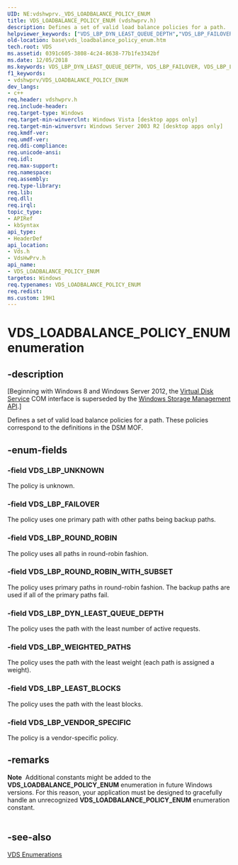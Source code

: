 ```yaml
---
UID: NE:vdshwprv._VDS_LOADBALANCE_POLICY_ENUM
title: VDS_LOADBALANCE_POLICY_ENUM (vdshwprv.h)
description: Defines a set of valid load balance policies for a path.helpviewer_keywords: ["VDS_LBP_DYN_LEAST_QUEUE_DEPTH","VDS_LBP_FAILOVER","VDS_LBP_LEAST_BLOCKS","VDS_LBP_ROUND_ROBIN","VDS_LBP_ROUND_ROBIN_WITH_SUBSET","VDS_LBP_UNKNOWN","VDS_LBP_VENDOR_SPECIFIC","VDS_LBP_WEIGHTED_PATHS","VDS_LOADBALANCE_POLICY_ENUM","VDS_LOADBALANCE_POLICY_ENUM enumeration [VDS]","base.vds_loadbalance_policy_enum","vds/VDS_LBP_DYN_LEAST_QUEUE_DEPTH","vds/VDS_LBP_FAILOVER","vds/VDS_LBP_LEAST_BLOCKS","vds/VDS_LBP_ROUND_ROBIN","vds/VDS_LBP_ROUND_ROBIN_WITH_SUBSET","vds/VDS_LBP_UNKNOWN","vds/VDS_LBP_VENDOR_SPECIFIC","vds/VDS_LBP_WEIGHTED_PATHS","vds/VDS_LOADBALANCE_POLICY_ENUM","vdshwprv/VDS_LBP_DYN_LEAST_QUEUE_DEPTH","vdshwprv/VDS_LBP_FAILOVER","vdshwprv/VDS_LBP_LEAST_BLOCKS","vdshwprv/VDS_LBP_ROUND_ROBIN","vdshwprv/VDS_LBP_ROUND_ROBIN_WITH_SUBSET","vdshwprv/VDS_LBP_UNKNOWN","vdshwprv/VDS_LBP_VENDOR_SPECIFIC","vdshwprv/VDS_LBP_WEIGHTED_PATHS","vdshwprv/VDS_LOADBALANCE_POLICY_ENUM"]
old-location: base\vds_loadbalance_policy_enum.htm
tech.root: VDS
ms.assetid: 0391c605-3808-4c24-8638-77b1fe3342bf
ms.date: 12/05/2018
ms.keywords: VDS_LBP_DYN_LEAST_QUEUE_DEPTH, VDS_LBP_FAILOVER, VDS_LBP_LEAST_BLOCKS, VDS_LBP_ROUND_ROBIN, VDS_LBP_ROUND_ROBIN_WITH_SUBSET, VDS_LBP_UNKNOWN, VDS_LBP_VENDOR_SPECIFIC, VDS_LBP_WEIGHTED_PATHS, VDS_LOADBALANCE_POLICY_ENUM, VDS_LOADBALANCE_POLICY_ENUM enumeration [VDS], base.vds_loadbalance_policy_enum, vds/VDS_LBP_DYN_LEAST_QUEUE_DEPTH, vds/VDS_LBP_FAILOVER, vds/VDS_LBP_LEAST_BLOCKS, vds/VDS_LBP_ROUND_ROBIN, vds/VDS_LBP_ROUND_ROBIN_WITH_SUBSET, vds/VDS_LBP_UNKNOWN, vds/VDS_LBP_VENDOR_SPECIFIC, vds/VDS_LBP_WEIGHTED_PATHS, vds/VDS_LOADBALANCE_POLICY_ENUM, vdshwprv/VDS_LBP_DYN_LEAST_QUEUE_DEPTH, vdshwprv/VDS_LBP_FAILOVER, vdshwprv/VDS_LBP_LEAST_BLOCKS, vdshwprv/VDS_LBP_ROUND_ROBIN, vdshwprv/VDS_LBP_ROUND_ROBIN_WITH_SUBSET, vdshwprv/VDS_LBP_UNKNOWN, vdshwprv/VDS_LBP_VENDOR_SPECIFIC, vdshwprv/VDS_LBP_WEIGHTED_PATHS, vdshwprv/VDS_LOADBALANCE_POLICY_ENUM
f1_keywords:
- vdshwprv/VDS_LOADBALANCE_POLICY_ENUM
dev_langs:
- c++
req.header: vdshwprv.h
req.include-header: 
req.target-type: Windows
req.target-min-winverclnt: Windows Vista [desktop apps only]
req.target-min-winversvr: Windows Server 2003 R2 [desktop apps only]
req.kmdf-ver: 
req.umdf-ver: 
req.ddi-compliance: 
req.unicode-ansi: 
req.idl: 
req.max-support: 
req.namespace: 
req.assembly: 
req.type-library: 
req.lib: 
req.dll: 
req.irql: 
topic_type:
- APIRef
- kbSyntax
api_type:
- HeaderDef
api_location:
- Vds.h
- VdsHwPrv.h
api_name:
- VDS_LOADBALANCE_POLICY_ENUM
targetos: Windows
req.typenames: VDS_LOADBALANCE_POLICY_ENUM
req.redist: 
ms.custom: 19H1
---
```


# VDS_LOADBALANCE_POLICY_ENUM enumeration


## -description


<p class="CCE_Message">[Beginning with Windows 8 and Windows Server 2012, the <a href="https://docs.microsoft.com/windows/desktop/VDS/virtual-disk-service-portal">Virtual Disk Service</a> COM interface is superseded by the <a href="https://docs.microsoft.com/previous-versions/windows/desktop/stormgmt/windows-storage-management-api-portal">Windows Storage Management API</a>.]

Defines a set of valid load balance policies for a path. These policies correspond to the 
   definitions in the DSM MOF.


## -enum-fields




### -field VDS_LBP_UNKNOWN

The policy is unknown.


### -field VDS_LBP_FAILOVER

The policy uses one primary path with other paths being backup paths.


### -field VDS_LBP_ROUND_ROBIN

The policy uses all paths in round-robin fashion.


### -field VDS_LBP_ROUND_ROBIN_WITH_SUBSET

The policy uses primary paths in round-robin fashion. The backup paths are used if all of the primary paths 
     fail.


### -field VDS_LBP_DYN_LEAST_QUEUE_DEPTH

The policy uses the path with the least number of active requests.


### -field VDS_LBP_WEIGHTED_PATHS

The policy uses the path with the least weight (each path is assigned a weight).


### -field VDS_LBP_LEAST_BLOCKS

The policy uses the path with the least blocks.


### -field VDS_LBP_VENDOR_SPECIFIC

The policy is a vendor-specific policy.


## -remarks



<div class="alert"><b>Note</b>  Additional constants might be added to the <b>VDS_LOADBALANCE_POLICY_ENUM</b> enumeration in future Windows versions. For this reason, your application must be designed to gracefully handle an unrecognized <b>VDS_LOADBALANCE_POLICY_ENUM</b> enumeration constant.</div>
<div> </div>



## -see-also




<a href="https://docs.microsoft.com/windows/desktop/VDS/vds-enumerations">VDS Enumerations</a>
 

 

